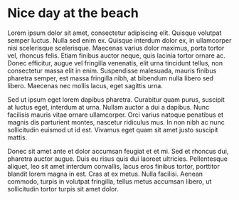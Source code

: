# Nice day at the beach

Lorem ipsum dolor sit amet, consectetur adipiscing elit. Quisque volutpat semper luctus. Nulla sed enim ex. Quisque interdum dolor ex, in ullamcorper nisi scelerisque scelerisque. Maecenas varius dolor maximus, porta tortor vel, rhoncus felis. Etiam finibus auctor neque, quis lacinia tortor ornare ac. Donec efficitur, augue vel fringilla venenatis, elit urna tincidunt tellus, non consectetur massa elit in enim. Suspendisse malesuada, mauris finibus pharetra semper, est massa fringilla nibh, at bibendum nulla libero sed libero. Maecenas nec mollis lacus, eget sagittis urna.

Sed ut ipsum eget lorem dapibus pharetra. Curabitur quam purus, suscipit at luctus eget, interdum at urna. Nullam auctor a dui a dapibus. Nunc facilisis mauris vitae ornare ullamcorper. Orci varius natoque penatibus et magnis dis parturient montes, nascetur ridiculus mus. In non nibh ac nunc sollicitudin euismod ut id est. Vivamus eget quam sit amet justo suscipit mattis.

Donec sit amet ante et dolor accumsan feugiat et et mi. Sed et rhoncus dui, pharetra auctor augue. Duis eu risus quis dui laoreet ultricies. Pellentesque aliquet, leo sit amet interdum convallis, lacus eros finibus tortor, porttitor blandit lorem magna in est. Cras at ex metus. Nulla facilisi. Aenean commodo, turpis in volutpat fringilla, tellus metus accumsan libero, ut sollicitudin tortor turpis sit amet dolor.
